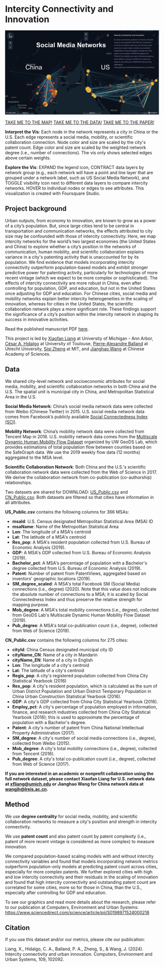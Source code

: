 # Intercity Connectivity and Innovation 

![Interactive Data Dashboard for Intercity Networks and Innovation](intercityConnectivity.gif)


[TAKE ME TO THE MAP!](https://xiaofanliang.github.io/intercity_connectivity/)
[TAKE ME TO THE DATA!](https://github.com/xiaofanliang/intercity_connectivity/tree/main/Data)
[TAKE ME TO THE PAPER!](https://centerforcollectivelearning.org/s/Intercity-connectivity.pdf)

**Interpret the Vis**: Each node in the network represents a city in China or the U.S. Each edge represents a social media, mobility, or scientific collaboration connection. Node color and size are scaled by the city's patent count. Edge color and size are scaled by the weighted network degree (i.e., number of connections). The vis only shows selected edges above certain weights. 

**Explore the Vis**: EXPAND the legend icon, CONTRACT data layers by network group (e.g., each network will have a point and line layer that are grouped under a network label, such as US Social Media Network), and TOGGLE visibility icon next to different data layers to compare intercity networks. HOVER to individual nodes or edges to see attributes. This visualization is created with Foursquare Studio.  

## Project background

Urban outputs, from economy to innovation, are known to grow as a power of a city’s population. But, since large cities tend to be central in transportation and communication networks, the effects attributed to city size may be confounded with those of intercity connectivity. Here, we map intercity networks for the world’s two largest economies (the United States and China) to explore whether a city’s position in the networks of communication, human mobility, and scientific collaboration explains variance in a city's patenting activity that is unaccounted for by its population. We find evidence that models incorporating intercity connectivity outperform population-based models and exhibit stronger predictive power for patenting activity, particularly for technologies of more recent vintage (which we expect to be more complex or sophisticated). The effects of intercity connectivity are more robust in China, even after controlling for population, GDP, and education, but not in the United States once adjusting for GDP and education. For Chinese cities, social media and mobility networks explain better intercity heterogeneities in the scaling of innovation, whereas for cities in the United States, the scientific collaboration network plays a more significant role. These findings support the significance of a city’s position within the intercity network in shaping its success in innovative activities.

Read the published manuscript PDF [here](https://centerforcollectivelearning.org/s/Intercity-connectivity.pdf).

This project is led by [Xiaofan Liang](https://www.xiaofanliang.com/) at University of Michigan - Ann Arbor, [César A. Hidalgo](https://cesarhidalgo.com/) at University of Toulouse, [Pierre-Alexandre Balland](https://www.paballand.com/) at Utrecht University, [Siqi Zheng](https://www.siqizheng.com/) at MIT, and [Jianghao Wang](http://www.lreis.ac.cn/en/People/ARP/202005/t20200519_560151.html) at Chinese Academy of Sciences. 

## Data 
We shared city-level network and socioeconomic attributes for social media, mobility, and scientific collaboration networks in both China and the U.S. The spatial unit is municipal city in China, and Metropolitan Statistical Area in the U.S.

**Social Media Network**: China’s social media network data were collected from Weibo (Chinese Twitter) in 2015. U.S. social media network data comes from Facebook’s publicly available [Social Connectedness Index (SCI)](https://data.humdata.org/dataset/social-connectedness-index?). 

**Mobility Network**: China’s mobility network data were collected from Tencent Map in 2016. U.S. mobility network data comes from the [Multiscale Dynamic Human Mobility Flow Dataset](https://github.com/GeoDS/COVID19USFlows) organized by UW GeoDS Lab, which provides estimations of total population flow between counties based on the SafeGraph data. We use the 2019 weekly flow data (12 months) aggregated to the MSA level. 

**Scientific Collaboration Network**: Both China and the U.S.'s scientific collaboration network data were collected from the Web of Science in 2017. We derive the collaboration network from co-publication (co-authorship) relationships. 

Two datasets are shared for DOWNLOAD: [US_Public.csv](https://github.com/xiaofanliang/intercity_connectivity/blob/main/Data/US_Public.csv) and [CN_Public.csv](https://github.com/xiaofanliang/intercity_connectivity/blob/main/Data/CN_Public.csv). Both datasets are filtered so that cities have information in all attributes. 

**US_Public.csv** contains the following columns for 366 MSAs:

* **msaId**: U.S. Census designated Metropolitan Statistical Area (MSA) ID
* **msaName**: Name of the Metropolitan Statistical Area
* **Lon**: The longitude of a MSA's centroid 
* **Lat**: The latitude of a MSA's centroid
* **Res_pop**: A MSA's resident population collected from U.S. Bureau of Economic Analysis (2019).
* **GDP**: A MSA's GDP collected from U.S. Bureau of Economic Analysis (2019).
* **Bachelor_pct**: A MSA's percentage of population with a Bachelor's degree collected from U.S. Bureau of Economic Analysis (2019).
* **Patent**: Number of patent from PatentViews, aggregated based on inventors' geographic locations (2019). 
* **SM_degree_scaled**: A MSA's total Facebook SM (Social Media) connections (i.e., degree) (2020). Note that this value does not indicate the absolute number of connections to a MSA; it is scaled by Social Connectedness Index and thus preserve the relative strength for mapping purpose. 
* **Mob_degree**: A MSA's total mobility connections (i.e., degree), collected from GeoDS Lab's Multiscale Dynamic Human Mobility Flow Dataset (2019).
* **Pub_degree**: A MSA's total co-publication count (i.e., degree), collected from Web of Science (2019). 

**CN_Public.csv** contains the following columns for 275 cities:

* **cityId**: China Census designated municipal city ID
* **cityName_CN**: Name of a city in Mandarin 
* **cityName_EN**: Name of a city in English  
* **Lon**: The longitude of a city's centroid 
* **Lat**: The latitude of a city's centroid
* **Regis_pop**: A city's registered population collected from China City Statistical Yearbook (2016)
* **Res_pop**: A city's resident population, which is calculated as the sum of Urban District Population and Urban District Temporary Population in China Urban Construction Statistical Yearbook (2016). 
* **GDP**: A city's GDP collected from China City Statistical Yearbook (2016).
* **Employ_pct**: A city's percentage of population employed in information, finance, and research industries collected from China City Statistical Yearbook (2016); this is used to approximate the percentage of population with a Bachelor's degree. 
* **Patent**: A city's number of patent from China National Intellectual Property Administration (2017). 
* **SM_degree**: A city's number of social media connections (i.e., degree), collected from Weibo (2015). 
* **Mob_degree**: A city's total mobility connections (i.e., degree), collected from Tencent (2016).
* **Pub_degree**: A city's total co-publication count (i.e., degree), collected from Web of Science (2017). 


**If you are interested in an academic or nonprofit collaboration using the full network dataset, please contact Xiaofan Liang for U.S. network data at xfliang@umich.edu or Jianghao Wang for China network data at wangjh@lreis.ac.cn.**

## Method 

We use **degree centrality** for social media, mobility, and scientific collaboration networks to measure a city's position and strength in intercity connectivity.  

We use **patent count** and also patent count by patent complexity (i.e., patent of more recent vintage is considered as more complex) to measure innovation. 

We compared population-based scaling models with and without intercity connectivity variables and found that models incorporating network metrics outperform population-only models at predicting patent count across cities, especially for more complex patents. We further explored cities with high and low intercity connectivity and their residuals in the scaling of innovation and found that high intercity connectivity and outstanding patent count are correlated for some cities, more so for those in China, than the U.S., especially after controlling for GDP and education. 

To see our graphics and read more details about the research, please refer to our publication at Computers, Environment and Urban Systems: https://www.sciencedirect.com/science/article/pii/S0198971524000218

## Citation
If you use this dataset and/or our metrics, please cite our publication: 

Liang, X., Hidalgo, C. A., Balland, P. A., Zheng, S., & Wang, J. (2024). Intercity connectivity and urban innovation. Computers, Environment and Urban Systems, 109, 102092.

